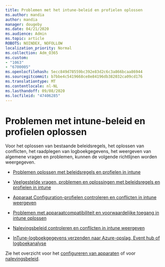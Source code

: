```yaml
---
title: Problemen met het intune-beleid en profielen oplossen
ms.author: mandia
author: mandia
manager: dougeby
ms.date: 04/21/2020
ms.audience: Admin
ms.topic: article
ROBOTS: NOINDEX, NOFOLLOW
localization_priority: Normal
ms.collection: Adm_O365
ms.custom:
- "1063"
- "6700005"
ms.openlocfilehash: 5ecc849d78559bc392e83d2c6c3a866bcaa86944
ms.sourcegitcommit: b7bbe4c5419668ce8e84196db382032ca09cd176
ms.translationtype: MT
ms.contentlocale: nl-NL
ms.lasthandoff: 09/08/2020
ms.locfileid: "47406285"
---
```

# <a name="troubleshooting-intune-policy-and-profiles"></a>Problemen met intune-beleid en profielen oplossen

Voor het oplossen van bestaande beleidsregels, het oplossen van conflicten, het raadplegen van logboekgegevens, het weergeven van algemene vragen en problemen, kunnen de volgende richtlijnen worden weergegeven.

- [Problemen oplossen met beleidsregels en profielen in intune](https://docs.microsoft.com/mem/intune/configuration/troubleshoot-policies-in-microsoft-intune)

- [Veelgestelde vragen, problemen en oplossingen met beleidsregels en profielen in intune](https://docs.microsoft.com/intune/device-profile-troubleshoot)

- [Apparaat Configuration-profielen controleren en conflicten in intune weergeven](https://docs.microsoft.com/intune/device-profile-monitor)

- [Problemen met apparaatcompatibiliteit en voorwaardelijke toegang in intune oplossen](https://docs.microsoft.com/intune/troubleshoot-conditional-access)

- [Nalevingsbeleid controleren en conflicten in intune weergeven](https://docs.microsoft.com/intune/compliance-policy-monitor)

- [InTune-logboekgegevens verzenden naar Azure-opslag, Event hub of logboekanalyse](https://docs.microsoft.com/intune/review-logs-using-azure-monitor)

Zie het overzicht voor het [configureren van apparaten](https://docs.microsoft.com/intune/device-profiles) of voor [nalevingsbeleid](https://docs.microsoft.com/intune/device-compliance-get-started).
